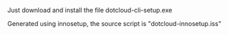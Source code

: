 Just download and install the file dotcloud-cli-setup.exe

Generated using innosetup, the source script is "dotcloud-innosetup.iss"
